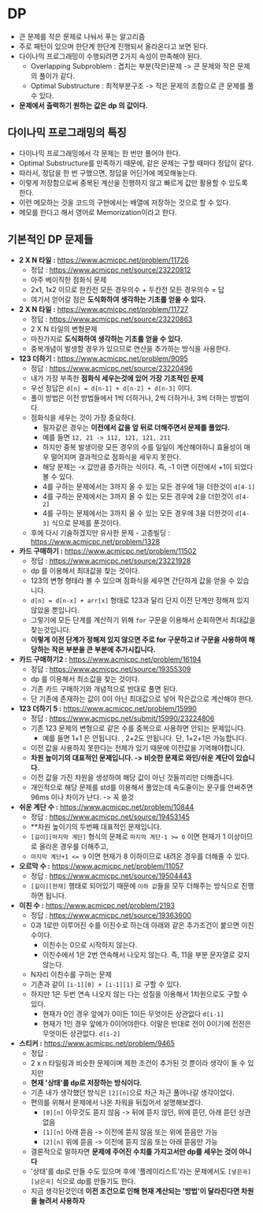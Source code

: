 # DP
* 큰 문제를 작은 문제로 나눠서 푸는 알고리즘
* 주로 패턴이 있으며 한단계 한단계 진행되서 올라온다고 보면 된다.   
* 다이나믹 프로그래밍이 수행되려면 2가지 속성이 만족해야 된다.
  * Overlapping Subproblem : 겹치는 부분(작은)문제 -> 큰 문제와 작은 문제의 풀이가 같다.   
  * Optimal Substructure : 최적부분구조 -> 작은 문제의 조합으로 큰 문제를 풀 수 있다.  
* **문제에서 출력하기 원하는 값은 dp 의 값이다.**        

## 다이나믹 프로그래밍의 특징 
* 다이나믹 프로그래밍에서 각 문제는 한 번만 풀어야 한다.
* Optimal Substructure를 만족하기 때문에, 같은 문제는 구할 때마다 정답이 같다.
* 따라서, 정답을 한 번 구했으면, 정답을 어딘가에 메모해놓는다.
* 이렇게 저장함으로써 중복된 계산을 진행하지 않고 빠르게 값만 활용할 수 있도록 한다.
* 이런 메모하는 것을 코드의 구현에서는 배열에 저장하는 것으로 할 수 있다.
* 메모를 한다고 해서 영어로 Memorization이라고 한다.

## 기본적인 DP 문제들    
* **2 X N 타일 :** https://www.acmicpc.net/problem/11726
	* 정답 : https://www.acmicpc.net/source/23220812
	* 아주 베이직한 점화식 문제
	* 2x1, 1x2 이므로 한칸전 모든 경우의수 + 두칸전 모든 경우의수 = 답 
	* 여기서 얻어갈 점은 **도식화하여 생각하는 기초를 얻을 수 있다.**   
* **2 X N 타일 :** https://www.acmicpc.net/problem/11727
	* 정답 : https://www.acmicpc.net/source/23220863
	* 2 X N 타일의 변형문제 
	* 마찬가지로 **도식화하여 생각하는 기초를 얻을 수 있다.**
	* 중복개념이 발생할 경우가 있으므로 연산을 추가하는 방식을 사용한다.    
* **123 더하기 :** https://www.acmicpc.net/problem/9095
	* 정답 : https://www.acmicpc.net/source/23220496
	* 내가 가장 부족한 **점화식 세우는것에 있어 가장 기초적인 문제**   
	* 우선 정답은 `d[n] = d[n-1] + d[n-2] + d[n-3]` 이다. 
	* 풀이 방법은 이전 방법들에서 1씩 더하거나, 2씩 더하거나, 3씩 더하는 방법이다.   
	* 점화식을 세우는 것이 가장 중요하다.
		* 필자같은 경우는 **이전에서 값을 앞 뒤로 더해주면서 문제를 풀었다.**    
		* 예를 들면 `12, 21 -> 112, 121, 121, 211`
		* 하지만 중복 발생이랑 모든 경우의 수를 일일이 계산해야하니 효율성이 매우 떨어지며 결과적으로 점화식을 세우지 못한다.    
		* 해당 문제는 -x 값만큼 증가하는 식이다. 즉, -1 이면 이전에서 +1이 되었다 볼 수 있다.   
		* 4를 구하는 문제에서는 3까지 올 수 있는 모든 경우에 1을 더한것이 `d[4-1]`
		* 4를 구하는 문제에서는 3까지 올 수 있는 모든 경우에 2을 더한것이 `d[4-2]`
		* 4를 구하는 문제에서는 3까지 올 수 있는 모든 경우에 3을 더한것이 `d[4-3]` 식으로 문제를 푼것이다. 
	* 후에 다시 기술하겠지만 유사한 문제 - 고층빌딩 : https://www.acmicpc.net/problem/1328	
* **카드 구매하기 :** https://www.acmicpc.net/problem/11502
	* 정답 : https://www.acmicpc.net/source/23221928
	* dp 를 이용해서 최대값을 찾는 것이다.   
	* 123의 변형 형태라 볼 수 있으며 점화식을 세우면 간단하게 값을 얻을 수 있습니다.  
	* `d[n] = d[n-x] + arr[x]` 형태로 123과 달리 단지 이전 단계만 정해져 있지 않았을 뿐입니다. 
	* 그렇기에 모든 단계를 계산하기 위해 `for` 구문을 이용해서 순회하면서 최대값을 찾는것입니다.  
	* **이렇게 이전 단계가 정해져 있지 않으면 주로 for 구문하고 if 구문을 사용하여 해당하는 작은 부분을 큰 부분에 추가시킵니다.**          
* **카드 구매하기2 :** https://www.acmicpc.net/problem/16194
	* 정답 : https://www.acmicpc.net/source/19355309
	* dp 를 이용해서 최소값을 찾는 것이다.   
	* 기존 카드 구매하기와 개념적으로 반대로 풀면 된다.   
	* 단 기존에 존재하는 값이 0이 아닌 최대값으로 넣어 작은값으로 계산해야 한다.    
* **123 더하기 5 :** https://www.acmicpc.net/problem/15990
	* 정답 : https://www.acmicpc.net/submit/15990/23224806
	* 기존 123 문제의 변형으로 같은 수를 중복으로 사용하면 안되는 문제입니다.    
		* 예를 들면 1+1 은 안됩니다. , 2+2도 안됩니다. 단, 1+2+1은 가능합니다.    
	* 이전 값을 사용하지 못한다는 전제가 있기 때문에 이전값을 기억해야합니다.
	* **차원 높이기의 대표적인 문제입니다. -> 비슷한 문제로 와인/쉬운 계단이 있습니다.**	  
	* 이전 값을 가진 차원을 생성하여 해당 값이 아닌 것들끼리만 더해줍니다.   
	* 개인적으로 해당 문제를 std를 이용해서 풀었는데 속도줄이는 문구를 안써주면 96ms 이나 차이가 난다. -> 꼭 쓸것  
* **쉬운 계단 수 :** https://www.acmicpc.net/problem/10844
	* 정답 : https://www.acmicpc.net/source/19453145
	* **차원 높이기의 두번째 대표적인 문제입니다.
	* `[길이][마지막 계단]` 형식의 문제로 `마지막 계단-1 >= 0` 이면 현재가 1 이상이므로 올라온 경우를 더해주고,
	* `마지막 계단+1 <= 9` 이면 현재가 8 이하이므로 내려온 경우를 더해줄 수 있다.     
* **오르막 수 :** https://www.acmicpc.net/problem/11057
	* 정답 : https://www.acmicpc.net/source/19504443
	* `[길이][현재]` 행태로 되어있기 때문에 `이하 값`들을 모두 더해주는 방식으로 진행하면 됩니다.    
* **이친 수 :** https://www.acmicpc.net/problem/2193
	* 정답 : https://www.acmicpc.net/source/19363600
	* 0과 1로만 이루어진 수를 이진수로 하는데 아래와 같은 추가조건이 붙으면 이친수이다.  
		* 이친수는 0으로 시작하지 않는다.   
		* 이친수에서 1은 2번 연속해서 나오지 않는다. 즉, 11을 부분 문자열로 갖지 않는다.   
	* N자리 이친수를 구하는 문제   
	* 기존과 같이 `[i-1][0] + [i-1][1]` 로 구할 수 있다.   
	* 하지만 1은 두번 연속 나오지 않는 다는 성질을 이용해서 1차원으로도 구할 수 있다.  
		* 현재가 0인 경우 앞에가 0이든 1이든 무엇이든 상관없다 `d[i-1]`
		* 현재가 1인 경우 앞에가 0이어야한다. 이말은 반대로 전이 0이기에 전전은 무엇이든 상관없다. `d[i-2]`
* **스티커 :** https://www.acmicpc.net/problem/9465
	* 정답 : 
	* 2 x n 타일링과 비슷한 문제이며 제한 조건이 추가된 것 뿐이라 생각이 들 수 있지만
	* **현재 '상태'를 dp로 저장하는 방식이다.**   
	* 기존 내가 생각했던 방식은 `[2][n]`으로 차근 차근 풀어나갈 생각이었다.   
	* 편의를 위해서 문제에서 나온 차워을 뒤집어서 설명해보겠다.  
		* `[0][n]` 아무것도 뜯지 않음 -> 뒤에 뜯지 않던, 위에 뜯던, 아래 뜯던 상관없음 
		* `[1][n]` 아래 뜯음 -> 이전에 뜯지 않음 또는 위에 뜯음만 가능 
		* `[2][n]` 위에 뜯음 -> 이전에 뜯지 않음 또는 아래 뜯음만 가능 
	* 결론적으로 말하자면 **문제에 주어진 수치를 가지고서만 dp를 세우는 것이 아니다**  
	* '상태'를 dp로 만들 수도 있으며 후에 '플레이리스트'라는 문제에서도 `[넣은곡][남은곡]` 식으로 dp를 만들기도 한다.   
	* 지금 생각된것인데 **이전 조건으로 인해 현재 계산되는 '방법'이 달라진다면 차원을 늘려서 사용하자**    
	
  
